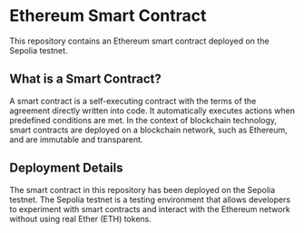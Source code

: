 
# Ethereum Smart Contract

This repository contains an Ethereum smart contract deployed on the Sepolia testnet.

## What is a Smart Contract?

A smart contract is a self-executing contract with the terms of the agreement directly written into code. It automatically executes actions when predefined conditions are met. In the context of blockchain technology, smart contracts are deployed on a blockchain network, such as Ethereum, and are immutable and transparent.

## Deployment Details

The smart contract in this repository has been deployed on the Sepolia testnet. The Sepolia testnet is a testing environment that allows developers to experiment with smart contracts and interact with the Ethereum network without using real Ether (ETH) tokens.
